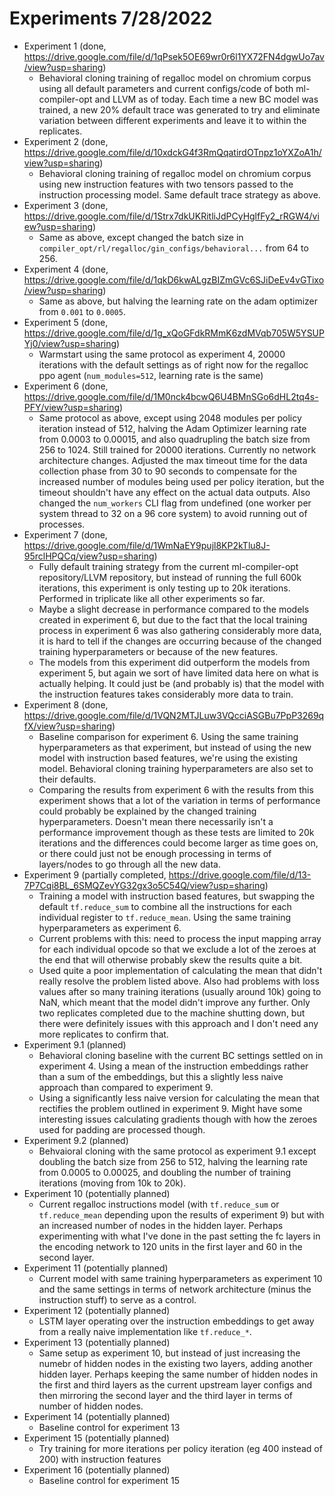 # Experiments 7/28/2022

* Experiment 1 (done, https://drive.google.com/file/d/1qPsek5OE69wr0r6l1YX72FN4dgwUo7av/view?usp=sharing)
    * Behavioral cloning training of regalloc model on chromium corpus using all default
    parameters and current configs/code of both ml-compiler-opt and LLVM as of today. Each
    time a new BC model was trained, a new 20% default trace was generated to try and
    eliminate variation between different experiments and leave it to within the replicates.
* Experiment 2 (done, https://drive.google.com/file/d/10xdckG4f3RmQqatirdOTnpz1oYXZoA1h/view?usp=sharing)
    * Behavioral cloning training of regalloc model on chromium corpus using new instruction
    features with two tensors passed to the instruction processing model. Same default trace
    strategy as above.
* Experiment 3 (done, https://drive.google.com/file/d/1Strx7dkUKRitliJdPCyHglfFy2_rRGW4/view?usp=sharing)
    * Same as above, except changed the batch size in `compiler_opt/rl/regalloc/gin_configs/behavioral...`
    from 64 to 256.
* Experiment 4 (done, https://drive.google.com/file/d/1qkD6kwALgzBIZmGVc6SJiDeEv4vGTixo/view?usp=sharing)
    * Same as above, but halving the learning rate on the adam optimizer from `0.001` to `0.0005`.
* Experiment 5 (done, https://drive.google.com/file/d/1g_xQoGFdkRMmK6zdMVqb705W5YSUPYj0/view?usp=sharing)
    * Warmstart using the same protocol as experiment 4, 20000 iterations with the default settings
    as of right now for the regalloc ppo agent (`num_modules=512`, learning rate is the same)
* Experiment 6 (done, https://drive.google.com/file/d/1M0nck4bcwQ6U4BMnSGo6dHL2tq4s-PFY/view?usp=sharing)
    * Same protocol as above, except using 2048 modules per policy iteration instead of 512, halving
    the Adam Optimizer learning rate from 0.0003 to 0.00015, and also quadrupling the batch size from
    256 to 1024. Still trained for 20000 iterations. Currently no network architecture changes. Adjusted
    the max timeout time for the data collection phase from 30 to 90 seconds to compensate for the increased
    number of modules being used per policy iteration, but the timeout shouldn't have any effect on the
    actual data outputs. Also changed the `num_workers` CLI flag from undefined (one worker per system thread
    to 32 on a 96 core system) to avoid running out of processes.
* Experiment 7 (done, https://drive.google.com/file/d/1WmNaEY9pujl8KP2kTlu8J-95rclHPQCq/view?usp=sharing)
    * Fully default training strategy from the current ml-compiler-opt repository/LLVM repository, but
    instead of running the full 600k iterations, this experiment is only testing up to 20k iterations.
    Performed in triplicate like all other experiments so far.
    * Maybe a slight decrease in performance compared to the models created in experiment 6, but due to
    the fact that the local training process in experiment 6 was also gathering considerably more data,
    it is hard to tell if the changes are occurring because of the changed training hyperparameters or
    because of the new features.
    * The models from this experiment did outperform the models from experiment 5, but again we sort of
    have limited data here on what is actually helping. It could just be (and probably is) that the
    model with the instruction features takes considerably more data to train.
* Experiment 8 (done, https://drive.google.com/file/d/1VQN2MTJLuw3VQcciASGBu7PpP3269qfX/view?usp=sharing)
    * Baseline comparison for experiment 6. Using the same training hyperparameters as that experiment,
    but instead of using the new model with instruction based features, we're using the existing model.
    Behavioral cloning training hyperparameters are also set to their defaults.
    * Comparing the results from experiment 6 with the results from this experiment shows that a lot of
    the variation in terms of performance could probably be explained by the changed training
    hyperparameters. Doesn't mean there necessarily isn't a performance improvement though as these
    tests are limited to 20k iterations and the differences could become larger as time goes on, or
    there could just not be enough processing in terms of layers/nodes to go through all the new
    data.
* Experiment 9 (partially completed, https://drive.google.com/file/d/13-7P7Cqi8BL_6SMQZevYG32gx3o5C54Q/view?usp=sharing)
    * Training a model with instruction based features, but swapping the default `tf.reduce_sum` to
    combine all the instructions for each individual register to `tf.reduce_mean`. Using the same
    training hyperparameters as experiment 6.
    * Current problems with this: need to process the input mapping array for each individual opcode
    so that we exclude a lot of the zeroes at the end that will otherwise probably skew the results
    quite a bit.
    * Used quite a poor implementation of calculating the mean that didn't really resolve the problem
    listed above. Also had problems with loss values after so many training iterations (usually around
    10k) going to NaN, which meant that the model didn't improve any further. Only two replicates
    completed due to the machine shutting down, but there were definitely issues with this approach
    and I don't need any more replicates to confirm that.
* Experiment 9.1 (planned)
    * Behavioral cloning baseline with the current BC settings settled on in experiment 4. Using a mean of
    the instruction embeddings rather than a sum of the embeddings, but this a slightly less naive approach
    than compared to experiment 9.
    * Using a significantly less naive version for calculating the mean that rectifies the problem outlined
    in experiment 9. Might have some interesting issues calculating gradients though with how the zeroes used
    for padding are processed though.
* Experiment 9.2 (planned)
    * Behvaioral cloning with the same protocol as experiment 9.1 except doubling the batch size from 256 to 512,
    halving the learning rate from 0.0005 to 0.00025, and doubling the number of training iterations (moving from
    10k to 20k).
* Experiment 10 (potentially planned)
    * Current regalloc instructions model (with `tf.reduce_sum` or `tf.reduce_mean` depending upon the
    results of experiment 9) but with an increased number of nodes in the hidden layer. Perhaps experimenting
    with what I've done in the past setting the fc layers in the encoding network to 120 units in the first
    layer and 60 in the second layer.
* Experiment 11 (potentially planned)
    * Current model with same training hyperparameters as experiment 10 and the same settings in terms of
    network architecture (minus the instruction stuff) to serve as a control.
* Experiment 12 (potentially planned)
    * LSTM layer operating over the instruction embeddings to get away from a really naive implementation
    like `tf.reduce_*`.
* Experiment 13 (potentially planned)
    * Same setup as experiment 10, but instead of just increasing the numebr of hidden nodes in the existing
    two layers, adding another hidden layer. Perhaps keeping the same number of hidden nodes in the first and
    third layers as the current upstream layer configs and then mirroring the second layer and the third layer
    in terms of number of hidden nodes.
* Experiment 14 (potentially planned)
    * Baseline control for experiment 13
* Experiment 15 (potentially planned)
    * Try training for more iterations per policy iteration (eg 400 instead of 200) with instruction features
* Experiment 16 (potentially planned)
    * Baseline control for experiment 15